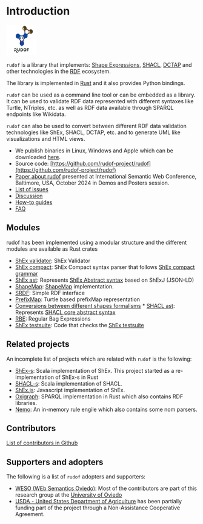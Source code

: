 # Introduction

<img class="right" width="80px" height="80px" src="images/rudof_logo3.svg" alt="rudof logo">

`rudof` is a library that implements: [Shape Expressions](https://shex.io/), [SHACL](https://www.w3.org/TR/shacl/), [DCTAP](https://www.dublincore.org/specifications/dctap/) and other technologies in the [RDF](https://www.w3.org/RDF/) ecosystem.

The library is implemented in [Rust](https://www.rust-lang.org/) and it also provides Python bindings.

`rudof` can be used as a command line tool or can be embedded as a library.
It can be used to validate RDF data represented with different syntaxes like Turtle, NTriples, etc. as well as RDF data available through SPARQL endpoints like Wikidata.

`rudof` can also be used to convert between different RDF data validation technologies like ShEx, SHACL, DCTAP, etc. and to generate UML like visualizations and HTML views.

- We publish binaries in Linux, Windows and Apple which can be downloaded [here](https://github.com/weso/shex-rs/releases/).
- Source code: [https://github.com/rudof-project/rudof](https://github.com/rudof-project/rudof)
- [Paper about rudof](pdf/rudof_demo.pdf) presented at International Semantic Web Conference, Baltimore, USA, October 2024 in Demos and Posters session.
- [List of issues](https://github.com/rudof-project/rudof/issues)
- [Discussion](https://github.com/rudof-project/rudof/discussions)
- [How-to guides](https://github.com/rudof-project/rudof/wiki/How%E2%80%90to-guides)
- [FAQ](https://github.com/rudof-project/rudof/wiki/FAQ)

## Modules

rudof has been implemented using a modular structure and the different modules are available as Rust crates

- [ShEx validator](https://docs.rs/shex_validation/): ShEx Validator
- [ShEx compact](https://docs.rs/shex_compact): ShEx Compact syntax parser that follows [ShEx compact grammar](https://shex.io/shex-semantics/index.html#shexc)
- [ShEx ast](https://docs.rs/shex_ast): Represents [ShEx Abstract syntax](https://shex.io/shex-semantics/index.html#shape-expressions-shexj) based on ShExJ (JSON-LD)
- [ShapeMap](https://docs.rs/shapemap/): [ShapeMap](https://shexspec.github.io/shape-map/) implementation.
- [SRDF](https://docs.rs/srdf): Simple RDF interface
- [PrefixMap](https://docs.rs/prefixmap): Turtle based prefixMap representation
- [Conversions between different shapes formalisms](https://docs.rs/shapes_convert)
[](https://docs.rs/shapes_convert)*   [](https://docs.rs/shapes_convert)[SHACL ast](https://docs.rs/shacl_ast): Represents [SHACL core abstract syntax](https://www.w3.org/TR/shacl)
- [RBE](https://docs.rs/rbe): Regular Bag Expressions
- [ShEx testsuite](https://docs.rs/shex_testsuite/): Code that checks the [ShEx testsuite](https://shexspec.github.io/test-suite/)

Related projects
----------------

An incomplete list of projects which are related with `rudof` is the following:

- [ShEx-s](https://www.weso.es/shex-s/): Scala implementation of ShEx. This project started as a re-implementation of ShEx-s in Rust
- [SHACL-s](https://www.weso.es/shacl-s/): Scala implementation of SHACL.
- [ShEx.js](https://github.com/shexjs/shex.js): Javascript implementation of ShEx.
- [Oxigraph](https://github.com/oxigraph/oxigraph): SPARQL implementation in Rust which also contains RDF libraries.
- [Nemo](https://github.com/knowsys/nemo): An in-memory rule engile which also contains some nom parsers.

## Contributors

[List of contributors in Github](https://github.com/rudof-project/rudof/graphs/contributors)

## Supporters and adopters

The following is a list of `rudof` adopters and supporters:

- [WESO (WEb Semantics Oviedo)](http://www.weso.es/): Most of the contributors are part of this research group at the [University of Oviedo](http://www.uniovi.es)
- [USDA - United States Department of Agriculture](https://www.usda.gov/) has been partially funding part of the project through a Non-Assistance Cooperative Agreement.
